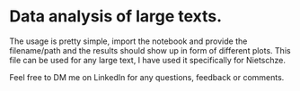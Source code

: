 # Data analysis of large texts.

The usage is pretty simple, import the notebook and provide the filename/path and the results should show up in form of different plots.
This file can be used for any large text, I have used it specifically for Nietschze.

Feel free to DM me on LinkedIn for any questions, feedback or comments.
